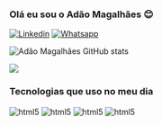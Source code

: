 ### Olá eu sou o Adão Magalhães 😊

[![Linkedin](https://img.shields.io/badge/LinkedIn-0077B5?style=for-the-badge&logo=linkedin&logoColor=white)](https://www.linkedin.com/in/ad%C3%A3o-magalh%C3%A3es-875593241/) 
[![Whatsapp](https://img.shields.io/badge/WhatsApp-25D366?style=for-the-badge&logo=whatsapp&logoColor=white)](941631694) 


 
 
 ![Adão Magalhães GitHub stats](https://github-readme-stats.vercel.app/api?username=adaomagalhaes03&show_icons=true&theme=dracula)
  <div>
  <img src="https://camo.githubusercontent.com/85c4b64f362eb76567529b07012ee34ee4d036c9c015e440f5ad42578eb32c98/68747470733a2f2f6d656469612e67697068792e" />
</div>

 ### Tecnologias que uso no meu dia

<div style:="display: inline_block">

<img align="center" alt="html5" src="https://img.shields.io/badge/HTML-CA4245?style=for-the-badge&logo=html5&logoColor=white"/>
  <img align="center" alt="html5" src="https://img.shields.io/badge/CSS-00ADD8?style=for-the-badge&logo=css&logoColor=white"/>
  <img align="center" alt="html5" src="https://img.shields.io/badge/JAVASCRIPT-F7DF1E?style=for-the-badge&logo=javascript&logoColor=white"/>

 <img align="center" alt="html5" src="https://img.shields.io/badge/CSHARP-239120?style=for-the-badge&logo=csharp&logoColor=white"/>

 
</div>

  
